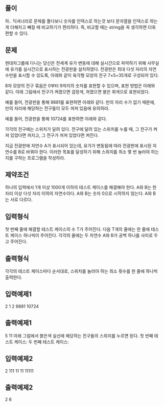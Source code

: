 ## 풀이
하.. 딕셔너리로 문제를 풀다보니 숫자를 인덱스로 하는것 보다 문자열을 인덱스로 하는 게
더해지고 빼질 때 비교하기가 편리하다. 
즉, 비교할 때는 string을 꼭 생각하면 더욱 편할 수 있다.

## 문제
현대차그룹에 다니는 당신은 전세계 유가 변동에 대해 실시간으로 파악하기 위해 
사무실에 유가를 실시간으로 표시하는 전광판을 설치하였다. 
전광판은 최대 다섯 자리의 자연수만을 표시할 수 있도록, 
아래와 같이 육각형 모양의 전구 7×5=35개로 구성되어 있다.

8자 모양의 전구 묶음은 0부터 9까지의 숫자를 표현할 수 있으며, 
표현 방법은 아래와 같다. 
아래 그림에서 전구가 켜졌으면 검정색, 꺼졌으면 옅은 회색으로 표현되었다.

예를 들어, 전광판을 통해 9881를 표현하면 아래와 같다. 
만의 자리 수가 없기 때문에, 만의 자리에 해당하는 전구들이 모두 꺼져 있음에 유의하라.


예를 들어, 전광판을 통해 10724를 표현하면 아래와 같다.

각각의 전구에는 스위치가 달려 있다. 
전구에 달려 있는 스위치를 누를 때, 
그 전구가 켜져 있었다면 꺼지고, 
그 전구가 꺼져 있었다면 켜진다.

지금 전광판에 자연수 A가 표시되어 있는데, 
유가가 변동됨에 따라 전광판에 표시된 자연수를 B로 바꿔야 한다. 
이러한 목표를 달성하기 위해 스위치를 최소 몇 번 눌러야 하는지를 구하는 프로그램을 작성하라.

## 제약조건
하나의 입력에서 1개 이상 1000개 이하의 테스트 케이스를 해결해야 한다.
A와 B는 한 자리 이상 다섯 자리 이하의 자연수이다.
A와 B는 숫자 0으로 시작하지 않는다.
A와 B는 서로 다르다.

## 입력형식
첫 번째 줄에 해결할 테스트 케이스의 수 T가 주어진다.
다음 T개의 줄에는 한 줄에 테스트 케이스 하나씩이 주어진다.
각각의 줄에는 두 자연수 A와 B가 공백 하나를 사이로 두고 주어진다.

## 출력형식
각각의 테스트 케이스마다 순서대로, 스위치를 눌러야 하는 최소 횟수를 한 줄에 하나씩 출력한다.

## 입력예제1
2
1 2
9881 10724
## 출력예제1
5
11
아래 그림에서 붉은색 실선에 해당하는 전구들의 스위치를 누르면 된다.
첫 번째 테스트 케이스:
두 번째 테스트 케이스:

## 입력예제2
2
111 11
11 11111
## 출력예제2
2
6